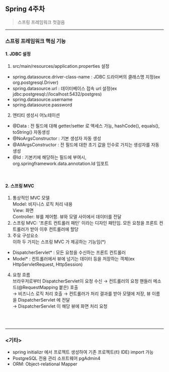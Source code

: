 ## Spring 4주차
> 스프링 프레임워크 첫걸음
---

### 스프링 프레임워크 핵심 기능
#### 1. JDBC 설정
 1) src/main/resources/application.properties 설정
  - spring.datasource.driver-class-name : JDBC 드라이버의 클래스명 지정(ex org.postgresql.Driver)
  - spring.datasource.url : 데이터베이스 접속 url 설정(ex jdbc:postgresql://localhost:5432/postgres)
  - spring.datasource.username
  - spring.datasource.password
 2) 엔티티 생성시 어노테이션
  - @Data : 전 필드에 대해 getter/setter 로 액세스 가능, hashCode(), equals(), toString() 자동생성
  - @NoArgsConstructor : 기본 생성자 자동 생성
  - @AllArgsConstructor : 전 필드에 대한 초기 값을 인수로 가지는 생성자를 자동 생성
  - @Id : 기본키에 해당하는 필드에 부여시, org.springframework.data.annotation.Id 임포트
<br>

#### 2. 스프링 MVC
 1) 통상적인 MVC 모델  
   Model: 비지니스 로직 처리 내용  
   View: 화면  
   Controller: 뷰를 제어함. 뷰와 모델 사이에서 데이터를 전달  
 2) 스프링 MVC: '프론트 컨트롤러 패턴' 이라는 디자인 패턴임. 모든 요청을 프론트 컨트롤러가 받아 이후 컨트롤러에 할당
 3) 주요 구성요소  
  이하 두 가지는 스프링 MVC 가 제공하는 기능임(*)
  - DispatcherServlet* : 모든 요청을 수신하는 프론트 컨트롤러 
  - Model* : 컨트롤러에서 뷰에 넘기는 데이터 등을 저장하는 객체(ex HttpServletRequest, HttpSession)
 4) 요청 흐름  
  브라우저로부터 DispatcherServlet이 요청 수신 → 컨트롤러의 요청 핸들러 메소드(@RequestMapping 붙은) 호출  
  → 비즈니스 로직 처리 호출 → 컨트롤러가 처리 결과를 받아 모델에 저장, 뷰 이름을 DispatcherServlet 에 전달  
  → DispatcherServlet 이 해당 뷰에 화면 처리 요청
  
<br>
<br>


---
### <기타>
- spring initializr 에서 프로젝트 생성하여 기존 프로젝트(타 IDE) import 가능
- PostgreSQL 전용 관리 소프트웨어 pgAdmin4
- ORM: Object-relational Mapper
